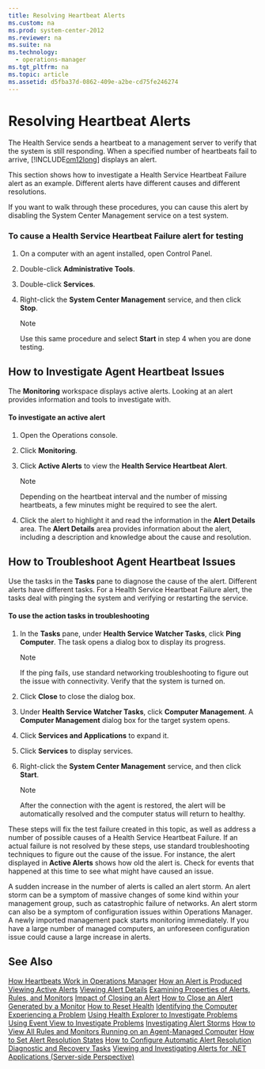 ```yaml
---
title: Resolving Heartbeat Alerts
ms.custom: na
ms.prod: system-center-2012
ms.reviewer: na
ms.suite: na
ms.technology: 
  - operations-manager
ms.tgt_pltfrm: na
ms.topic: article
ms.assetid: d5fba37d-0862-409e-a2be-cd75fe246274
---
```

# Resolving Heartbeat Alerts
The Health Service sends a heartbeat to a management server to verify that the system is still responding. When a specified number of heartbeats fail to arrive, [!INCLUDE[om12long](./Token/om12long_md.md)] displays an alert.

This section shows how to investigate a Health Service Heartbeat Failure alert as an example. Different alerts have different causes and different resolutions.

If you want to walk through these procedures, you can cause this alert by disabling the System Center Management service on a test system.

### To cause a Health Service Heartbeat Failure alert for testing

1.  On a computer with an agent installed, open Control Panel.

2.  Double\-click **Administrative Tools**.

3.  Double\-click **Services**.

4.  Right\-click the **System Center Management** service, and then click **Stop**.

    > [!NOTE]
    > Use this same procedure and select **Start** in step 4 when you are done testing.

## How to Investigate Agent Heartbeat Issues
The **Monitoring** workspace displays active alerts. Looking at an alert provides information and tools to investigate with.

#### To investigate an active alert

1.  Open the Operations console.

2.  Click **Monitoring**.

3.  Click **Active Alerts** to view the **Health Service Heartbeat Alert**.

    > [!NOTE]
    > Depending on the heartbeat interval and the number of missing heartbeats, a few minutes might be required to see the alert.

4.  Click the alert to highlight it and read the information in the **Alert Details** area. The **Alert Details** area provides information about the alert, including a description and knowledge about the cause and resolution.

## How to Troubleshoot Agent Heartbeat Issues
Use the tasks in the **Tasks** pane to diagnose the cause of the alert. Different alerts have different tasks. For a Health Service Heartbeat Failure alert, the tasks deal with pinging the system and verifying or restarting the service.

#### To use the action tasks in troubleshooting

1.  In the **Tasks** pane, under **Health Service Watcher Tasks**, click **Ping Computer**. The task opens a dialog box to display its progress.

    > [!NOTE]
    > If the ping fails, use standard networking troubleshooting to figure out the issue with connectivity. Verify that the system is turned on.

2.  Click **Close** to close the dialog box.

3.  Under **Health Service Watcher Tasks**, click **Computer Management**. A **Computer Management** dialog box for the target system opens.

4.  Click **Services and Applications** to expand it.

5.  Click **Services** to display services.

6.  Right\-click the **System Center Management** service, and then click **Start**.

    > [!NOTE]
    > After the connection with the agent is restored, the alert will be automatically resolved and the computer status will return to healthy.

These steps will fix the test failure created in this topic, as well as address a number of possible causes of a Health Service Heartbeat Failure. If an actual failure is not resolved by these steps, use standard troubleshooting techniques to figure out the cause of the issue. For instance, the alert displayed in **Active Alerts** shows how old the alert is. Check for events that happened at this time to see what might have caused an issue.

A sudden increase in the number of alerts is called an alert storm. An alert storm can be a symptom of massive changes of some kind within your management group, such as catastrophic failure of networks. An alert storm can also be a symptom of configuration issues within Operations Manager. A newly imported management pack starts monitoring immediately. If you have a large number of managed computers, an unforeseen configuration issue could cause a large increase in alerts.

## See Also
[How Heartbeats Work in Operations Manager](./How-Heartbeats-Work-in-Operations-Manager.md)
[How an Alert is Produced](./How-an-Alert-is-Produced.md)
[Viewing Active Alerts](./Viewing-Active-Alerts.md)
[Viewing Alert Details](./Viewing-Alert-Details.md)
[Examining Properties of Alerts, Rules, and Monitors](./Examining-Properties-of-Alerts,-Rules,-and-Monitors.md)
[Impact of Closing an Alert](./Impact-of-Closing-an-Alert.md)
[How to Close an Alert Generated by a Monitor](./How-to-Close-an-Alert-Generated-by-a-Monitor.md)
[How to Reset Health](./How-to-Reset-Health.md)
[Identifying the Computer Experiencing a Problem](./Identifying-the-Computer-Experiencing-a-Problem.md)
[Using Health Explorer to Investigate Problems](./Using-Health-Explorer-to-Investigate-Problems.md)
[Using Event View to Investigate Problems](./Using-Event-View-to-Investigate-Problems.md)
[Investigating Alert Storms](./Investigating-Alert-Storms.md)
[How to View All Rules and Monitors Running on an Agent-Managed Computer](./How-to-View-All-Rules-and-Monitors-Running-on-an-Agent-Managed-Computer.md)
[How to Set Alert Resolution States](./How-to-Set-Alert-Resolution-States.md)
[How to Configure Automatic Alert Resolution](./How-to-Configure-Automatic-Alert-Resolution.md)
[Diagnostic and Recovery Tasks](./Diagnostic-and-Recovery-Tasks.md)
[Viewing and Investigating Alerts for .NET Applications &#40;Server-side Perspective&#41;](./Viewing-and-Investigating-Alerts-for-.NET-Applications--Server-side-Perspective-.md)


